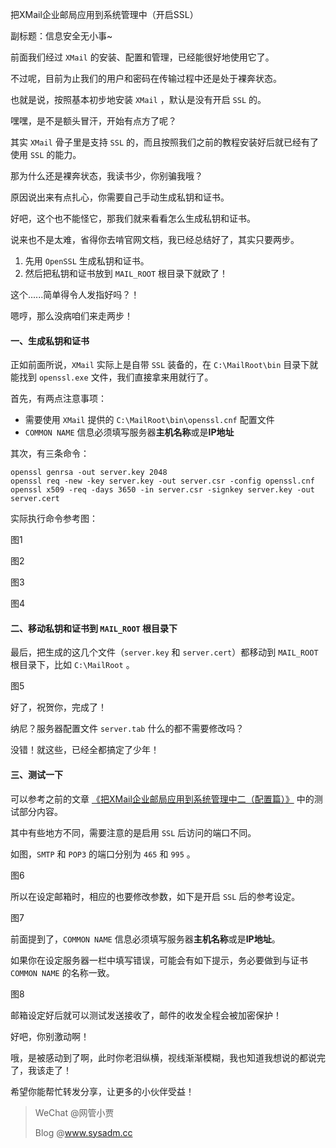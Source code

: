 把XMail企业邮局应用到系统管理中（开启SSL）

副标题：信息安全无小事~



前面我们经过 `XMail` 的安装、配置和管理，已经能很好地使用它了。

不过呢，目前为止我们的用户和密码在传输过程中还是处于裸奔状态。

也就是说，按照基本初步地安装 `XMail` ，默认是没有开启 `SSL` 的。

嘿嘿，是不是额头冒汗，开始有点方了呢？



其实 `XMail` 骨子里是支持 `SSL` 的，而且按照我们之前的教程安装好后就已经有了使用 `SSL` 的能力。

那为什么还是裸奔状态，我读书少，你别骗我哦？

原因说出来有点扎心，你需要自己手动生成私钥和证书。

好吧，这个也不能怪它，那我们就来看看怎么生成私钥和证书。

说来也不是太难，省得你去啃官网文档，我已经总结好了，其实只要两步。

1. 先用 `OpenSSL` 生成私钥和证书。
2. 然后把私钥和证书放到 `MAIL_ROOT` 根目录下就欧了！



这个......简单得令人发指好吗？！

嗯哼，那么没病咱们来走两步！



#### 一、生成私钥和证书

正如前面所说，`XMail` 实际上是自带 `SSL` 装备的，在 `C:\MailRoot\bin` 目录下就能找到 `openssl.exe` 文件，我们直接拿来用就行了。



首先，有两点注意事项：

* 需要使用 `XMail` 提供的 `C:\MailRoot\bin\openssl.cnf` 配置文件
* `COMMON NAME` 信息必须填写服务器**主机名称**或是**IP地址**



其次，有三条命令：

```shell
openssl genrsa -out server.key 2048
openssl req -new -key server.key -out server.csr -config openssl.cnf
openssl x509 -req -days 3650 -in server.csr -signkey server.key -out server.cert
```



实际执行命令参考图：

图1

图2

图3

图4



#### 二、移动私钥和证书到 `MAIL_ROOT` 根目录下

最后，把生成的这几个文件（`server.key` 和 `server.cert`）都移动到 `MAIL_ROOT` 根目录下，比如 `C:\MailRoot` 。

图5



好了，祝贺你，完成了！

纳尼？服务器配置文件 `server.tab` 什么的都不需要修改吗？

没错！就这些，已经全都搞定了少年！



#### 三、测试一下

可以参考之前的文章 [《把XMail企业邮局应用到系统管理中二（配置篇）》](https://www.sysadm.cc/index.php/xitongyunwei/745-xmail-config) 中的测试部分内容。

其中有些地方不同，需要注意的是启用 `SSL` 后访问的端口不同。

如图，`SMTP` 和 `POP3` 的端口分别为 `465` 和 `995` 。

图6



所以在设定邮箱时，相应的也要修改参数，如下是开启 `SSL` 后的参考设定。

图7



前面提到了，`COMMON NAME` 信息必须填写服务器**主机名称**或是**IP地址**。

如果你在设定服务器一栏中填写错误，可能会有如下提示，务必要做到与证书 `COMMON NAME` 的名称一致。

图8



邮箱设定好后就可以测试发送接收了，邮件的收发全程会被加密保护！

好吧，你别激动啊！

哦，是被感动到了啊，此时你老泪纵横，视线渐渐模糊，我也知道我想说的都说完了，我该走了！

希望你能帮忙转发分享，让更多的小伙伴受益！



> WeChat @网管小贾
>
> Blog @www.sysadm.cc

